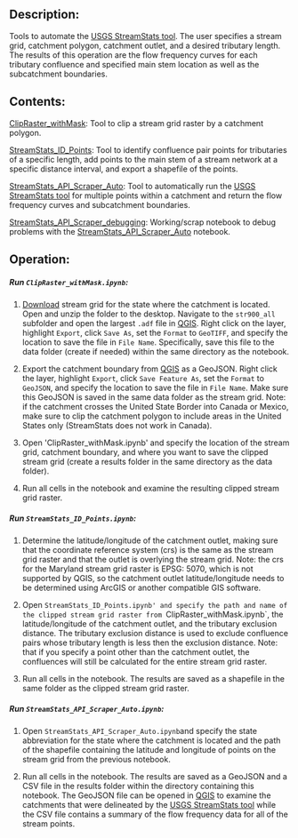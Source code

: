 ## Description:
Tools to automate the [USGS StreamStats tool](https://www.usgs.gov/mission-areas/water-resources/science/streamstats-streamflow-statistics-and-spatial-analysis-tools?qt-science_center_objects=0#qt-science_center_objects). The user specifies a stream grid, catchment polygon, catchment outlet, and a desired tributary length. The results of this operation are the flow frequency curves for each tributary confluence and specified main stem location as well as the subcatchment boundaries. 


## Contents:

[ClipRaster_withMask](ClipRaster_withMask.ipynb): Tool to clip a stream grid raster by a catchment polygon.

[StreamStats_ID_Points](StreamStats_ID_Points_v3.ipynb): Tool to identify confluence pair points for tributaries of a specific length, add points to the main stem of a stream network at a specific distance interval, and export a shapefile of the points. 

[StreamStats_API_Scraper_Auto](StreamStats_API_Scraper_Auto.ipynb):	Tool to automatically run the [USGS StreamStats tool](https://www.usgs.gov/mission-areas/water-resources/science/streamstats-streamflow-statistics-and-spatial-analysis-tools?qt-science_center_objects=0#qt-science_center_objects) for multiple points within a catchment and return the flow frequency curves and subcatchment boundaries.

[StreamStats_API_Scraper_debugging](StreamStats_API_Scraper_debugging.ipynb): Working/scrap notebook to debug problems with the [StreamStats_API_Scraper_Auto](StreamStats_API_Scraper_Auto.ipynb) notebook.


## Operation:

##### Run `ClipRaster_withMask.ipynb`:

1. [Download](https://streamstatsags.cr.usgs.gov/StreamGrids/directoryBrowsing.asp) stream grid for the state where the catchment is located. Open and unzip the folder to the desktop. Navigate to the `str900_all` subfolder and open the largest `.adf` file in [QGIS](https://qgis.org/en/site/forusers/download.html). Right click on the layer, highlight `Export`, click `Save As`, set the `Format` to `GeoTIFF`, and specify the location to save the file in `File Name`. Specifically, save this file to the data folder (create if needed) within the same directory as the notebook. 

2. Export the catchment boundary from [QGIS](https://qgis.org/en/site/forusers/download.html) as a GeoJSON. Right click the layer, highlight `Export`, click `Save Feature As`, set the `Format` to `GeoJSON`, and specify the location to save the file in `File Name`.  Make sure this GeoJSON is saved in the same data folder as the stream grid. Note: if the catchment crosses the United State Border into Canada or Mexico, make sure to clip the catchment polygon to include areas in the United States only (StreamStats does not work in Canada). 

3. Open 'ClipRaster_withMask.ipynb' and specify the location of the stream grid, catchment boundary, and where you want to save the clipped stream grid (create a results folder in the same directory as the data folder).

4. Run all cells in the notebook and examine the resulting clipped stream grid raster.

##### Run `StreamStats_ID_Points.ipynb`:

1. Determine the latitude/longitude of the catchment outlet, making sure that the coordinate reference system (crs) is the same as the stream grid raster and that the outlet is overlying the stream grid. Note: the crs for the Maryland stream grid raster is EPSG: 5070, which is not supported by QGIS, so the catchment outlet latitude/longitude needs to be determined using ArcGIS or another compatible GIS software. 

2. Open `StreamStats_ID_Points.ipynb' and specify the path and name of the clipped stream grid raster from `ClipRaster_withMask.ipynb`, the latitude/longitude of the catchment outlet, and the tributary exclusion distance. The tributary exclusion distance is used to exclude confluence pairs whose tributary length is less then the exclusion distance. Note: that if you specify a point other than the catchment outlet, the confluences will still be calculated for the entire stream grid raster.

3. Run all cells in the notebook. The results are saved as a shapefile in the same folder as the clipped stream grid raster.
	
##### Run `StreamStats_API_Scraper_Auto.ipynb`: 

1. Open `StreamStats_API_Scraper_Auto.ipynb`and specify the state abbreviation for the state where the catchment is located and the path of the shapefile containing the latitude and longitude of points on the stream grid from the previous notebook.
 
2. Run all cells in the notebook. The results are saved as a GeoJSON and a CSV file in the results folder within the directory containing this notebook. The GeoJSON file can be opened in [QGIS](https://qgis.org/en/site/forusers/download.html) to examine the catchments that were delineated by the [USGS StreamStats tool](https://www.usgs.gov/mission-areas/water-resources/science/streamstats-streamflow-statistics-and-spatial-analysis-tools?qt-science_center_objects=0#qt-science_center_objects) while the CSV file contains a summary of the flow frequency data for all of the stream points. 